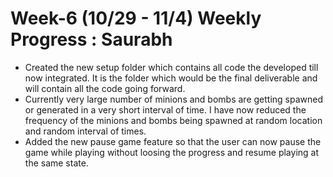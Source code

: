 # Week-6 (10/29 - 11/4) Weekly Progress : Saurabh

* Created the new setup folder which contains all code the developed till now integrated. 
It is the folder which would be the final deliverable and will contain all the code going forward.
* Currently very large number of minions and bombs are getting spawned or generated in a very short interval of time. 
I have now reduced the frequency of the minions and bombs being spawned at random location and random interval of times.
* Added the new pause game feature so that the user can now pause the game while playing without loosing the progress 
and resume playing at the same state. 
